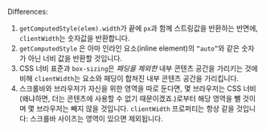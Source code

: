 Differences:

1. `getComputedStyle(elem).width`가 끝에 `px`과 함께 스트링값을 반환하는 반면에, `clientWidth`는 숫자값을 반환합니다.
2. `getComputedStyle` 은 아마 인라인 요소(inline element)의 `“auto”`와 같은 숫자가 아닌 너비 값을 반환할 것입니다.
3. CSS 너비 표준과 `box-sizing`은 *패딩을 제외한* 내부 콘텐츠 공간을 가리키는 것에 비해 `clientWidth`는 요소와 패딩이 합쳐진 내부 콘텐츠 공간을 가리킵니다.
4. 스크롤바와 브라우저가 자신을 위한 영역을 따로 둔다면, 몇 브라우저는 CSS 너비(왜냐하면, 더는 콘텐츠에 사용할 수 없기 때문이겠죠.)로부터 해당 영역을 뺄 것이며 몇 브라우저는 빼지 않을 것입니다. `clientWidth` 프로퍼티는 항상 같을 것입니다: 스크롤바 사이즈는 영역이 있으면 제외됩니다.
